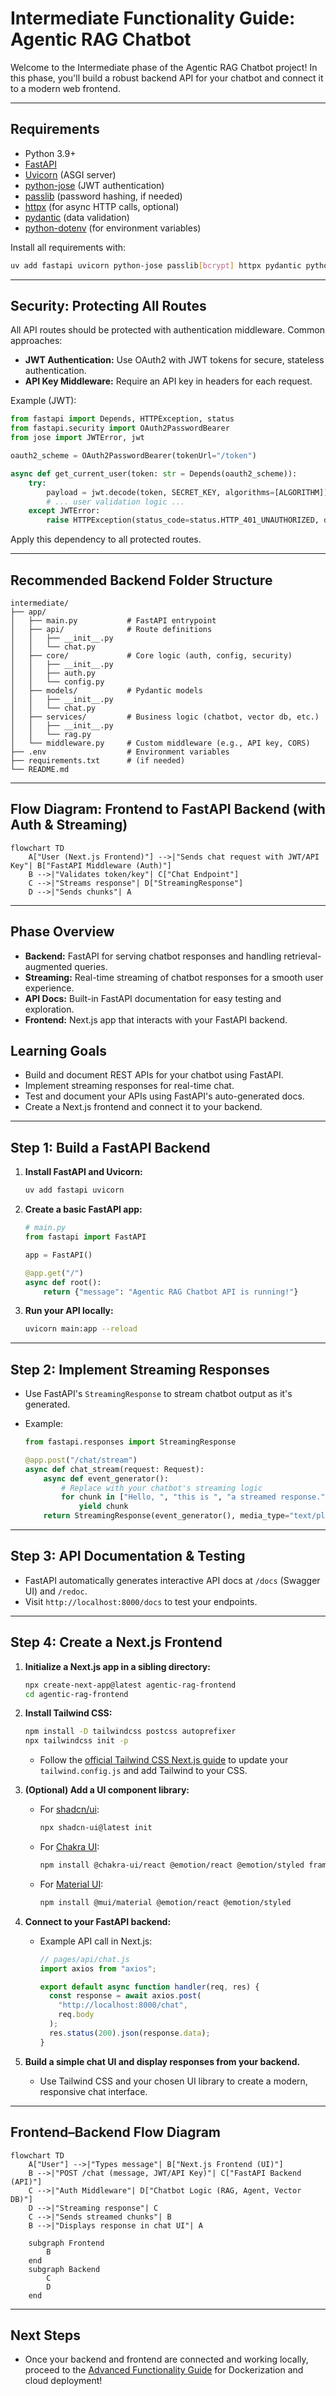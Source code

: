 # Intermediate Functionality Guide: Agentic RAG Chatbot

Welcome to the Intermediate phase of the Agentic RAG Chatbot project! In this phase, you'll build a robust backend API for your chatbot and connect it to a modern web frontend.

---

## Requirements

- Python 3.9+
- [FastAPI](https://fastapi.tiangolo.com/)
- [Uvicorn](https://www.uvicorn.org/) (ASGI server)
- [python-jose](https://python-jose.readthedocs.io/en/latest/) (JWT authentication)
- [passlib](https://passlib.readthedocs.io/en/stable/) (password hashing, if needed)
- [httpx](https://www.python-httpx.org/) (for async HTTP calls, optional)
- [pydantic](https://docs.pydantic.dev/) (data validation)
- [python-dotenv](https://pypi.org/project/python-dotenv/) (for environment variables)

Install all requirements with:

```bash
uv add fastapi uvicorn python-jose passlib[bcrypt] httpx pydantic python-dotenv
```

---

## Security: Protecting All Routes

All API routes should be protected with authentication middleware. Common approaches:

- **JWT Authentication:** Use OAuth2 with JWT tokens for secure, stateless authentication.
- **API Key Middleware:** Require an API key in headers for each request.

Example (JWT):

```python
from fastapi import Depends, HTTPException, status
from fastapi.security import OAuth2PasswordBearer
from jose import JWTError, jwt

oauth2_scheme = OAuth2PasswordBearer(tokenUrl="/token")

async def get_current_user(token: str = Depends(oauth2_scheme)):
    try:
        payload = jwt.decode(token, SECRET_KEY, algorithms=[ALGORITHM])
        # ... user validation logic ...
    except JWTError:
        raise HTTPException(status_code=status.HTTP_401_UNAUTHORIZED, detail="Invalid token")
```

Apply this dependency to all protected routes.

---

## Recommended Backend Folder Structure

```
intermediate/
├── app/
│   ├── main.py           # FastAPI entrypoint
│   ├── api/              # Route definitions
│   │   ├── __init__.py
│   │   └── chat.py
│   ├── core/             # Core logic (auth, config, security)
│   │   ├── __init__.py
│   │   ├── auth.py
│   │   └── config.py
│   ├── models/           # Pydantic models
│   │   ├── __init__.py
│   │   └── chat.py
│   ├── services/         # Business logic (chatbot, vector db, etc.)
│   │   ├── __init__.py
│   │   └── rag.py
│   └── middleware.py     # Custom middleware (e.g., API key, CORS)
├── .env                  # Environment variables
├── requirements.txt      # (if needed)
└── README.md
```

---

## Flow Diagram: Frontend to FastAPI Backend (with Auth & Streaming)

```mermaid
flowchart TD
    A["User (Next.js Frontend)"] -->|"Sends chat request with JWT/API Key"| B["FastAPI Middleware (Auth)"]
    B -->|"Validates token/key"| C["Chat Endpoint"]
    C -->|"Streams response"| D["StreamingResponse"]
    D -->|"Sends chunks"| A
```

---

## Phase Overview

- **Backend:** FastAPI for serving chatbot responses and handling retrieval-augmented queries.
- **Streaming:** Real-time streaming of chatbot responses for a smooth user experience.
- **API Docs:** Built-in FastAPI documentation for easy testing and exploration.
- **Frontend:** Next.js app that interacts with your FastAPI backend.

## Learning Goals

- Build and document REST APIs for your chatbot using FastAPI.
- Implement streaming responses for real-time chat.
- Test and document your APIs using FastAPI's auto-generated docs.
- Create a Next.js frontend and connect it to your backend.

---

## Step 1: Build a FastAPI Backend

1. **Install FastAPI and Uvicorn:**
   ```bash
   uv add fastapi uvicorn
   ```
2. **Create a basic FastAPI app:**

   ```python
   # main.py
   from fastapi import FastAPI

   app = FastAPI()

   @app.get("/")
   async def root():
       return {"message": "Agentic RAG Chatbot API is running!"}
   ```

3. **Run your API locally:**
   ```bash
   uvicorn main:app --reload
   ```

---

## Step 2: Implement Streaming Responses

- Use FastAPI's `StreamingResponse` to stream chatbot output as it's generated.
- Example:

  ```python
  from fastapi.responses import StreamingResponse

  @app.post("/chat/stream")
  async def chat_stream(request: Request):
      async def event_generator():
          # Replace with your chatbot's streaming logic
          for chunk in ["Hello, ", "this is ", "a streamed response."]:
              yield chunk
      return StreamingResponse(event_generator(), media_type="text/plain")
  ```

---

## Step 3: API Documentation & Testing

- FastAPI automatically generates interactive API docs at `/docs` (Swagger UI) and `/redoc`.
- Visit `http://localhost:8000/docs` to test your endpoints.

---

## Step 4: Create a Next.js Frontend

1. **Initialize a Next.js app in a sibling directory:**
   ```bash
   npx create-next-app@latest agentic-rag-frontend
   cd agentic-rag-frontend
   ```
2. **Install Tailwind CSS:**
   ```bash
   npm install -D tailwindcss postcss autoprefixer
   npx tailwindcss init -p
   ```
   - Follow the [official Tailwind CSS Next.js guide](https://tailwindcss.com/docs/guides/nextjs) to update your `tailwind.config.js` and add Tailwind to your CSS.
3. **(Optional) Add a UI component library:**
   - For [shadcn/ui](https://ui.shadcn.com/):
     ```bash
     npx shadcn-ui@latest init
     ```
   - For [Chakra UI](https://chakra-ui.com/):
     ```bash
     npm install @chakra-ui/react @emotion/react @emotion/styled framer-motion
     ```
   - For [Material UI](https://mui.com/):
     ```bash
     npm install @mui/material @emotion/react @emotion/styled
     ```
4. **Connect to your FastAPI backend:**

   - Example API call in Next.js:

     ```js
     // pages/api/chat.js
     import axios from "axios";

     export default async function handler(req, res) {
       const response = await axios.post(
         "http://localhost:8000/chat",
         req.body
       );
       res.status(200).json(response.data);
     }
     ```

5. **Build a simple chat UI and display responses from your backend.**
   - Use Tailwind CSS and your chosen UI library to create a modern, responsive chat interface.

---

## Frontend–Backend Flow Diagram

```mermaid
flowchart TD
    A["User"] -->|"Types message"| B["Next.js Frontend (UI)"]
    B -->|"POST /chat (message, JWT/API Key)"| C["FastAPI Backend (API)"]
    C -->|"Auth Middleware"| D["Chatbot Logic (RAG, Agent, Vector DB)"]
    D -->|"Streaming response"| C
    C -->|"Sends streamed chunks"| B
    B -->|"Displays response in chat UI"| A

    subgraph Frontend
        B
    end
    subgraph Backend
        C
        D
    end
```

---

## Next Steps

- Once your backend and frontend are connected and working locally, proceed to the [Advanced Functionality Guide](../advanced/README.md) for Dockerization and cloud deployment!
